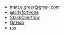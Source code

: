 * <i class="fa fa-envelope"></i> <a href="mailto:matt.e.greer@gmail.com">matt.e.greer@gmail.com</a>
* <i class="fa fa-twitter"></i> <a href="http://twitter.com/cityfortyone">@cityfortyone</a>
* <i class="fa fa-stack-overflow"></i> <a href="http://stackoverflow.com/users/194940/matt-greer">StackOverflow</a>
* <i class="fa fa-github"></i> <a href="https://github.com/city41">GitHub</a>
* <i class="fa fa-rss"></i> <a href="/feed.xml">rss</a>
